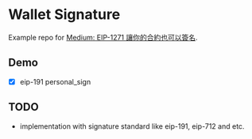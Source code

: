 # Wallet Signature

Example repo for [Medium: EIP-1271 讓你的合約也可以簽名](https://medium.com/taipei-ethereum-meetup/eip-1271-%E8%AE%93%E4%BD%A0%E7%9A%84%E5%90%88%E7%B4%84%E4%B9%9F%E5%8F%AF%E4%BB%A5%E7%B0%BD%E5%90%8D-dc4e1c9c84a0).

## Demo

- [x] eip-191 personal_sign

## TODO

- implementation with signature standard like eip-191, eip-712 and etc.

